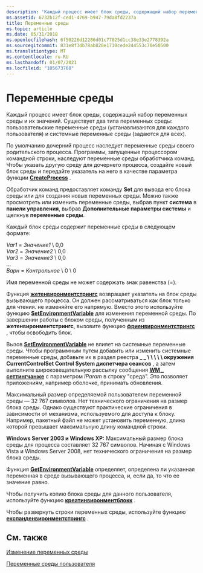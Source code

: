 ```yaml
---
description: 'Каждый процесс имеет блок среды, содержащий набор переменных среды и их значений. Существует два типа переменных среды: пользовательские переменные среды (устанавливаются для каждого пользователя) и системные переменные среды (задаются для всех).'
ms.assetid: 6732b12f-ced1-4769-b947-79da8fd2237a
title: Переменные среды
ms.topic: article
ms.date: 05/31/2018
ms.openlocfilehash: 6f50226d12286d01c77025d1cc38e33e2778392a
ms.sourcegitcommit: 831e8f3db78ab820e1710cede244553c70e50500
ms.translationtype: MT
ms.contentlocale: ru-RU
ms.lasthandoff: 01/07/2021
ms.locfileid: "105673768"
---
```

# <a name="environment-variables"></a>Переменные среды

Каждый процесс имеет блок среды, содержащий набор переменных среды и их значений. Существует два типа переменных среды: пользовательские переменные среды (устанавливаются для каждого пользователя) и системные переменные среды (задаются для всех).

По умолчанию дочерний процесс наследует переменные среды своего родительского процесса. Программы, запущенные процессором командной строки, наследуют переменные среды обработчика команд. Чтобы указать другую среду для дочернего процесса, создайте новый блок среды и передайте указатель на него в качестве параметра функции [**CreateProcess**](/windows/win32/api/processthreadsapi/nf-processthreadsapi-createprocessa) .

Обработчик команд предоставляет команду **Set** для вывода его блока среды или для создания новых переменных среды. Можно также просмотреть или изменить переменные среды, выбрав пункт **система** в **панели управления**, выбрав **Дополнительные параметры системы** и щелкнув **переменные среды**.

Каждый блок среды содержит переменные среды в следующем формате:<dl> *Var1* = *Значение1* \\ 0,0  
*Var2* = *Значение2* \\ 0,0  
*Var3* = *Значение3* \\ 0,0  
...  
*Варн* = *Контрольное* \\ 0 \\ 0  
</dl>

Имя переменной среды не может содержать знак равенства (=).

Функция [**жетенвиронментстрингс**](/windows/win32/api/processenv/nf-processenv-getenvironmentstrings) возвращает указатель на блок среды вызывающего процесса. Он должен рассматриваться как блок только для чтения. не изменяйте его напрямую. Вместо этого используйте функцию [**SetEnvironmentVariable**](/windows/desktop/api/WinBase/nf-winbase-setenvironmentvariable) для изменения переменной среды. По завершении работы с блоком среды, полученным из **жетенвиронментстрингс**, вызовите функцию [**фриенвиронментстрингс**](/windows/win32/api/processenv/nf-processenv-freeenvironmentstringsa) , чтобы освободить блок.

Вызов [**SetEnvironmentVariable**](/windows/desktop/api/WinBase/nf-winbase-setenvironmentvariable) не влияет на системные переменные среды. Чтобы программным путем добавить или изменить системные переменные среды, добавьте их в раздел реестра **\_ \_ \\ \\ \\ \\ \\ окружения CurrentControlSet Control System диспетчера сеансов** , а затем выполните широковещательную рассылку сообщения [**WM \_ сеттингчанже**](/windows/desktop/winmsg/wm-settingchange) с параметром *lParam* в строку "среда". Это позволяет приложениям, например оболочке, принимать обновления.

Максимальный размер определяемой пользователем переменной среды — 32 767 символов. Нет технического ограничения на размер блока среды. Однако существуют практические ограничения в зависимости от механизма, используемого для доступа к блоку. Например, пакетный файл не может установить переменную, длина которой превышает максимальную длину командной строки.

**Windows Server 2003 и Windows XP:** Максимальный размер блока среды для процесса составляет 32 767 символов. Начиная с Windows Vista и Windows Server 2008, нет технического ограничения на размер блока среды.

Функция [**GetEnvironmentVariable**](/windows/desktop/api/WinBase/nf-winbase-getenvironmentvariable) определяет, определена ли указанная переменная в среде вызывающего процесса, и, если да, то что ее значение равно.

Чтобы получить копию блока среды для данного пользователя, используйте функцию [**креатинвиронментблокк**](/windows/win32/api/userenv/nf-userenv-createenvironmentblock) .

Чтобы развернуть строки переменных среды, используйте функцию [**експанденвиронментстрингс**](/windows/desktop/api/processenv/nf-processenv-expandenvironmentstringsa) .

## <a name="related-topics"></a>См. также

<dl> <dt>

[Изменение переменных среды](changing-environment-variables.md)
</dt> <dt>

[Переменные среды пользователя](../shell/user-environment-variables.md)
</dt> </dl>

 

 
